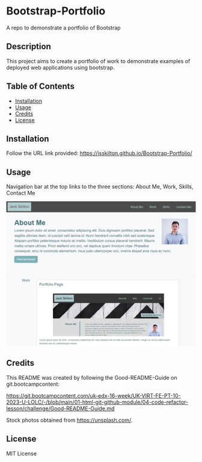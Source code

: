 # Bootstrap-Portfolio
A repo to demonstrate a portfolio of Bootstrap

## Description

This project aims to create a portfolio of work to demonstrate examples of deployed web applications using bootstrap.

## Table of Contents

- [Installation](#installation)
- [Usage](#usage)
- [Credits](#credits)
- [License](#license)

## Installation

Follow the URL link provided: https://jsskilton.github.io/Bootstrap-Portfolio/

## Usage

Navigation bar at the top links to the three sections: About Me, Work, Skills, Contact Me

![screenshot of webpage](assets/images/screenshot2.JPG)

## Credits

This README was created by following the Good-README-Guide on git.bootcampcontent:

https://git.bootcampcontent.com/uk-edx-16-week/UK-VIRT-FE-PT-10-2023-U-LOLC/-/blob/main/01-html-git-github-module/04-code-refactor-lesson/challenge/Good-README-Guide.md

Stock photos obtained from https://unsplash.com/.

## License

MIT License